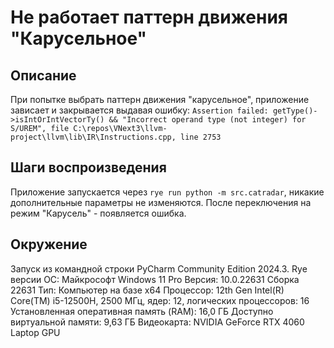 # Не работает паттерн движения "Карусельное"

## Описание
При попытке выбрать паттерн движения "карусельное", приложение зависает и закрывается выдавая ошибку:
`Assertion failed: getType()->isIntOrIntVectorTy() && "Incorrect operand type (not integer) for S/UREM", file C:\repos\VNext3\llvm-project\llvm\lib\IR\Instructions.cpp, line 2753`

## Шаги воспроизведения
Приложение запускается через `rye run python -m src.catradar`, никакие дополнительные параметры не изменяются. После переключения на режим "Карусель" - появляется ошибка.

## Окружение
Запуск из командной строки PyCharm Community Edition 2024.3.
Rye версии
ОС:	Майкрософт Windows 11 Pro
Версия:	10.0.22631 Сборка 22631
Тип: Компьютер на базе x64
Процессор: 12th Gen Intel(R) Core(TM) i5-12500H, 2500 МГц, ядер: 12, логических процессоров: 16
Установленная оперативная память (RAM):	16,0 ГБ
Доступно виртуальной памяти: 9,63 ГБ
Видеокарта: NVIDIA GeForce RTX 4060 Laptop GPU
